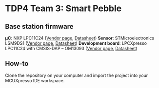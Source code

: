 # TDP4 Team 3: Smart Pebble
## Base station firmware
**µC**: NXP LPC11C24 ([Vendor page](https://www.nxp.com/products/processors-and-microcontrollers/arm-microcontrollers/general-purpose-mcus/lpc1100-cortex-m0-plus-m0/scalable-entry-level-32-bit-microcontroller-mcu-based-on-arm-cortex-m0-cores:LPC11C00), [Datasheet](https://www.nxp.com/docs/en/data-sheet/LPC11CX2_CX4.pdf))
**Sensor**: STMicroelectronics LSM9DS1 ([Vendor page](https://www.st.com/en/mems-and-sensors/lsm9ds1.html), [Datasheet](https://www.st.com/resource/en/datasheet/lsm9ds1.pdf))
**Development board**: LPCXpresso LPC11C24 with CMSIS-DAP – OM13093 ([Vendor page](https://www.nxp.com/design/microcontrollers-developer-resources/lpcxpresso-boards/lpcxpresso-board-for-lpc11c24-with-cmsis-dap-probe:OM13093), [Datasheet](https://www.nxp.com/downloads/en/schematics/LPCXpresso11C24-with-CMSIS-DAP-SCH.pdf))

## How-to
Clone the repository on your computer and import the project into your MCUXpresso IDE workspace.
